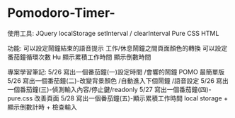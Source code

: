# Pomodoro-Timer-
使用工具:
JQuery 
localStorage
setInterval / clearInterval
Pure CSS
HTML

功能: 
可以設定鬧鐘結束的語音提示
工作/休息鬧鐘之間頁面顏色的轉換 
可以設定番茄鐘循環次數 Hu
顯示累積工作時間
顯示倒數時間

專案學習筆記:
5/26 寫出一個番茄鐘(一)設定時間 /會響的鬧鐘 POMO 最簡單版 
5/26 寫出一個番茄鐘(二)-改變背景顏色 /自動進入下個鬧鐘 /語音設定 
5/26 寫出一個番茄鐘(三)-偵測輸入內容/停止鍵/readonly 
5/27 寫出一個番茄鐘(四)-pure.css 改善頁面
5/28 寫出一個番茄鐘(五)-顯示累積工作時間 local storage + 顯示倒數計時 + 檢查輸入
